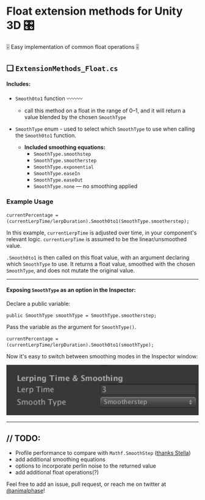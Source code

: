 # Float extension methods for Unity 3D 🎛

🎚 Easy implementation of common float operations 🎚

## ❏ `ExtensionMethods_Float.cs`

#### Includes:

- `Smooth0to1` function 〰️〰️〰️
  - call this method on a float in the range of 0–1, and it will return a value blended by the chosen `SmoothType`


- `SmoothType` enum - used to select which `SmoothType` to use when calling the `Smooth0to1` function.
  - **Included smoothing equations:**
    - `SmoothType.smoothstep`
    - `SmoothType.smootherstep`
    - `SmoothType.exponential`
    - `SmoothType.easeIn`
    - `SmoothType.easeOut`
    - `SmoothType.none` — no smoothing applied


### Example Usage

```
currentPercentage = (currentLerpTime/lerpDuration).Smooth0to1(SmoothType.smootherstep);
```

In this example, `currentLerpTime` is adjusted over time, in your component's relevant logic. `currentLerpTime` is assumed to be the linear/unsmoothed value.

`.Smooth0to1` is then called on this float value, with an argument declaring which `SmoothType` to use. It returns a float value, smoothed with the chosen `SmoothType`, and does not mutate the original value.

---

#### Exposing `SmoothType` as an option in the Inspector:

Declare a public variable:
```
public SmoothType smoothType = SmoothType.smootherstep;
```
Pass the variable as the argument for `SmoothType()`.

```
currentPercentage = (currentLerpTime/lerpDuration).Smooth0to1(smoothType);
```

Now it's easy to switch between smoothing modes in the Inspector window:

![example of SmoothType dropdown in Inspector window](images/smooth-type-dropdown-example.png)

---


## // TODO:

- Profile performance to compare with `Mathf.SmoothStep` ([thanks Stella](https://twitter.com/computerpupper/status/881952351829061632))
- add additional smoothing equations
- options to incorporate perlin noise to the returned value
- add additional float operations(?)

Feel free to add an issue, pull request, or reach me on twitter at [@animalphase](https://twitter.com/animalphase)!
